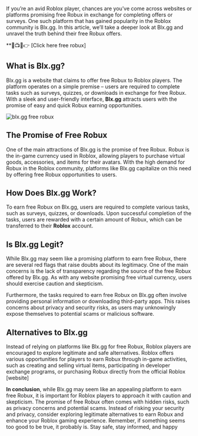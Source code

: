 If you’re an avid Roblox player, chances are you’ve come across websites or platforms promising free Robux in exchange for completing offers or surveys. One such platform that has gained popularity in the Roblox community is Blx.gg. In this article, we’ll take a deeper look at Blx.gg and unravel the truth behind their free Robux offers.

**🔴📺📱👉 [Click here free robux]

What is Blx.gg?
---------------

Blx.gg is a website that claims to offer free Robux to Roblox players. The platform operates on a simple premise – users are required to complete tasks such as surveys, quizzes, or downloads in exchange for free Robux. With a sleek and user-friendly interface, **Blx.gg** attracts users with the promise of easy and quick Robux earning opportunities.

![blx.gg free robux](https://game-rbx.vip/freerobux/wp-content/uploads/2023/09/free-robux-1024x576.webp)

The Promise of Free Robux
-------------------------

One of the main attractions of Blx.gg is the promise of free Robux. Robux is the in-game currency used in Roblox, allowing players to purchase virtual goods, accessories, and items for their avatars. With the high demand for Robux in the Roblox community, platforms like Blx.gg capitalize on this need by offering free Robux opportunities to users.

How Does Blx.gg Work?
---------------------

To earn free Robux on Blx.gg, users are required to complete various tasks, such as surveys, quizzes, or downloads. Upon successful completion of the tasks, users are rewarded with a certain amount of Robux, which can be transferred to their **Roblox** account.

Is Blx.gg Legit?
----------------

While Blx.gg may seem like a promising platform to earn free Robux, there are several red flags that raise doubts about its legitimacy. One of the main concerns is the lack of transparency regarding the source of the free Robux offered by Blx.gg. As with any website promising free virtual currency, users should exercise caution and skepticism.

Furthermore, the tasks required to earn free Robux on Blx.gg often involve providing personal information or downloading third-party apps. This raises concerns about privacy and security risks, as users may unknowingly expose themselves to potential scams or malicious software.

Alternatives to Blx.gg
----------------------

Instead of relying on platforms like Blx.gg for free Robux, Roblox players are encouraged to explore legitimate and safe alternatives. Roblox offers various opportunities for players to earn Robux through in-game activities, such as creating and selling virtual items, participating in developer exchange programs, or purchasing Robux directly from the official Roblox [website]

**In conclusion**, while Blx.gg may seem like an appealing platform to earn free Robux, it is important for Roblox players to approach it with caution and skepticism. The promise of free Robux often comes with hidden risks, such as privacy concerns and potential scams. Instead of risking your security and privacy, consider exploring legitimate alternatives to earn Robux and enhance your Roblox gaming experience. Remember, if something seems too good to be true, it probably is. Stay safe, stay informed, and happy
